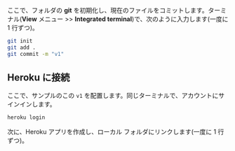 ここで、フォルダの **git** を初期化し、現在のファイルをコミットします。ターミナル(**View** メニュー >> **Integrated terminal**)で、次のように入力します(一度に 1 行ずつ)。

```bash
git init
git add .
git commit -m "v1"
```

## Heroku に接続

ここで、サンプルのこの `v1` を配置します。同じターミナルで、アカウントにサインインします。

```bash
heroku login
```

次に、Heroku アプリを作成し、ローカル フォルダにリンクします(一度に 1 行ずつ)。